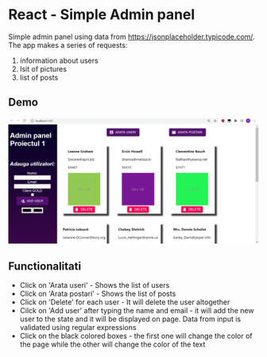 # React - Simple Admin panel

Simple admin panel using data from https://jsonplaceholder.typicode.com/. The app makes a series of requests:
1. information about users
1. lsit of pictures
1. list of posts

## Demo

![Demonstration](demo.png)

## Functionalitati

* Click on 'Arata useri' - Shows the list of users
* Click on 'Arata postari' - Shows the list of posts
* Click on 'Delete' for each user - It will delete the user altogether
* Cilck on 'Add user' after typing the name and email - it will add the new user to the state and it will be displayed on page. Data from input is validated using regular expressions
* Click on the black colored boxes - the first one will change the color of the page while the other will change the color of the text